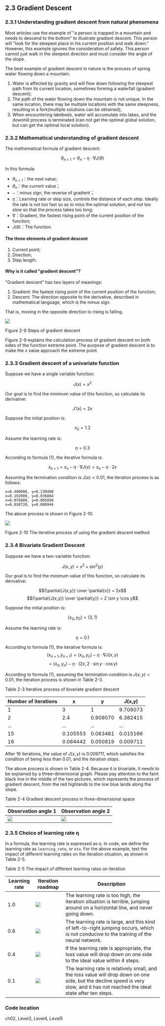 <!--Copyright © Microsoft Corporation. All rights reserved.
  适用于[License](https://github.com/Microsoft/ai-edu/blob/master/LICENSE.md)版权许可-->

## 2.3 Gradient Descent

### 2.3.1 Understanding gradient descent from natural phenomena

Most articles use the example of "a person is trapped in a mountain and needs to descend to the bottom" to illustrate gradient descent. This person will "look for the steepest place in his current position and walk down." However, this example ignores the consideration of safety. This person cannot just walk in the steepest direction and must consider the angle of the slope.

The best example of gradient descent in nature is the process of spring water flowing down a mountain:

1. Water is affected by gravity and will flow down following the steepest path from its current location, sometimes forming a waterfall (gradient descent);
2. The path of the water flowing down the mountain is not unique. In the same location, there may be multiple locations with the same steepness, resulting in a fork(multiple solutions can be obtained);
3. When encountering lakebeds, water will accumulate into lakes, and the downhill process is terminated (can not get the optimal global solution, but can get the optimal local solution).

### 2.3.2 Mathematical understanding of gradient descent

The mathematical formula of gradient descent:

$$\theta_{n+1} = \theta_{n} - \eta \cdot \nabla J(\theta) \tag{1}$$

In this formula:

- $\theta_{n+1}$：the next value;
- $\theta_n$：the current value；
- $-$：minus sign, the reverse of gradient；
- $\eta$：Learning rate or step size, controls the distance of each step. Ideally the rate is not too fast so as to miss the optimal solution, and not too slow so that the process takes too long;
- $\nabla$：Gradient, the fastest rising point of the current position of the function;
- $J(\theta)$：The function.

#### The three elements of gradient descent

1. Current point;
2. Direction;
3. Step length.

#### Why is it called "gradient descent"?

"Gradient descent" has two layers of meanings:

1. Gradient: the fastest rising point of the current position of the function;
2. Descent: The direction opposite to the derivative, described in mathematical language, which is the minus sign.

That is, moving in the opposite direction to rising is falling.

![](https://aiedugithub4a2.blob.core.windows.net/a2-images/Images/2/gd_concept.png)

Figure 2-9 Steps of gradient descent

Figure 2-9 explains the calculation process of gradient descent on both sides of the function extreme point. The purpose of gradient descent is to make the x value approach the extreme point.

### 2.3.3 Gradient descent of a univariate function

Suppose we have a single variable function:

$$J(x) = x ^2$$

Our goal is to find the minimum value of this function, so calculate its derivative:

$$J'(x) = 2x$$

Suppose the initial position is:

$$x_0=1.2$$

Assume the learning rate is:

$$\eta = 0.3$$

According to formula (1), the iterative formula is:

$$x_{n+1} = x_{n} - \eta \cdot \nabla J(x)= x_{n} - \eta \cdot 2x$$

Assuming the termination condition is $J(x)<0.01$, the iteration process is as follows:
```
x=0.480000, y=0.230400
x=0.192000, y=0.036864
x=0.076800, y=0.005898
x=0.030720, y=0.000944
```

The above process is shown in Figure 2-10.

![](https://aiedugithub4a2.blob.core.windows.net/a2-images/Images/2/gd_single_variable.png)

Figure 2-10 The iterative process of using the gradient descent method

### 2.3.4 Bivariate Gradient Descent

Suppose we have a two-variable function:

$$J(x,y) = x^2 + \sin^2(y)$$

Our goal is to find the minimum value of this function, so calculate its derivative:

$${\partial{J(x,y)} \over \partial{x}} = 2x$$
$${\partial{J(x,y)} \over \partial{y}} = 2 \sin y \cos y$$

Suppose the initial position is:

$$(x_0,y_0)=(3,1)$$

Assume the learning rate is:

$$\eta = 0.1$$

According to formula (1), the iterative formula is:
$$(x_{n+1},y_{n+1}) = (x_n,y_n) - \eta \cdot \nabla J(x,y)$$
$$ = (x_n,y_n) - \eta \cdot (2x,2 \cdot \sin y \cdot \cos y) \tag{1}$$

According to formula (1), assuming the termination condition is $J(x,y)<0.01$, the iteration process is shown in Table 2-3.

Table 2-3 Iterative process of bivariate gradient descent

|Number of iterations|x|y|J(x,y)|
|---|---|---|---|
|1|3|1|9.708073|
|2|2.4|0.909070|6.382415|
|...|...|...|...|
|15|0.105553|0.063481|0.015166|
|16|0.084442|0.050819|0.009711|

After 16 iterations, the value of $J(x,y)$ is $0.009711$, which satisfies the condition of being less than $0.01$, and the iteration stops.

The above process is shown in Table 2-4. Because it is bivariate, it needs to be explained by a three-dimensional graph. Please pay attention to the faint black line in the middle of the two pictures, which represents the process of gradient descent,  from the red highlands to the low blue lands along the slope.

Table 2-4 Gradient descent process in three-dimensional space

|Observation angle 1|Observation angle 2|
|--|--|
|<img src="https://aiedugithub4a2.blob.core.windows.net/a2-images\Images\2\gd_double_variable.png">|<img src="https://aiedugithub4a2.blob.core.windows.net/a2-images\Images\2\gd_double_variable2.png">|

### 2.3.5 Choice of learning rate η

In a formula, the learning rate is expressed as $\eta$. In code, we define the learning rate as `learning_rate`, or `eta`. For the above example, test the impact of different learning rates on the iteration situation, as shown in Table 2-5.

Table 2-5 The impact of different learning rates on iteration

|Learning rate|Iteration roadmap|Description|
|---|---|---|
|1.0|![](https://aiedugithub4a2.blob.core.windows.net/a2-images/Images/2/gd100.png)|The learning rate is too high, the iteration situation is terrible, jumping around on a horizontal line, and never going down.|
|0.8|![](https://aiedugithub4a2.blob.core.windows.net/a2-images/Images/2/gd080.png)|The learning rate is large, and this kind of left-to-right jumping occurs, which is not conducive to the training of the neural network.|
|0.4|![](https://aiedugithub4a2.blob.core.windows.net/a2-images/Images/2/gd040.png)|If the learning rate is appropriate, the loss value will drop down on one side to the ideal value within 4 steps.|
|0.1|![](https://aiedugithub4a2.blob.core.windows.net/a2-images/Images/2/gd010.png)|The learning rate is relatively small, and the loss value will drop down on one side, but the decline speed is very slow, and it has not reached the ideal state after ten steps.|


### Code location

ch02, Level3, Level4, Level5
